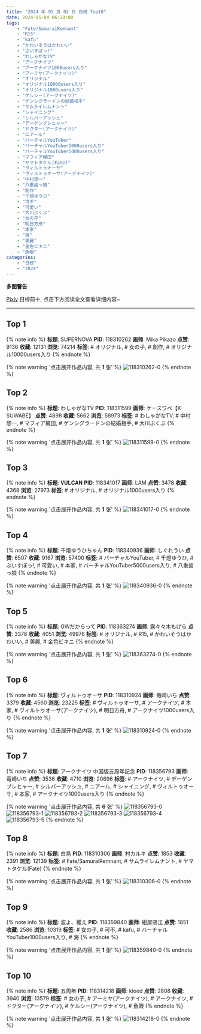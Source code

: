 ```yaml
---
title: "2024 年 05 月 02 日 日榜 Top10"
date: 2024-05-04 06:20:00
tags:
    - "Fate/SamuraiRemnant"
    - "R15"
    - "kafu"
    - "かわいそうはかわいい"
    - "ぶいすぽっ!"
    - "わしゃがなTV"
    - "アークナイツ"
    - "アークナイツ1000users入り"
    - "アーミヤ(アークナイツ)"
    - "オリジナル"
    - "オリジナル10000users入り"
    - "オリジナル1000users入り"
    - "ケルシー(アークナイツ)"
    - "ゲンシグラードンの結婚相手"
    - "サムライレムナント"
    - "シャイニング"
    - "シルバーアッシュ"
    - "デーゲンブレヒャー"
    - "ドクター(アークナイツ)"
    - "ニアール"
    - "バーチャルYouTuber"
    - "バーチャルYouTuber1000users入り"
    - "バーチャルYouTuber5000users入り"
    - "マフィア梶田"
    - "ヤマトタケル(Fate)"
    - "ヴィルトゥオーサ"
    - "ヴィルトゥオーサ(アークナイツ)"
    - "中村悠一"
    - "八重歯っ娘"
    - "創作"
    - "千燈ゆうひ"
    - "可不"
    - "可愛い"
    - "大川ぶくぶ"
    - "女の子"
    - "明日方舟"
    - "本家"
    - "海"
    - "美麗"
    - "金色ビキニ"
    - "魚眼"
categories:
    - "日榜"
    - "2024"
---
```


<i class="fa fa-triangle-exclamation"></i>**多图警告**<i class="fa fa-triangle-exclamation"></i>

[Pixiv](https://www.pixiv.net/) 日榜前十, 点击下方阅读全文查看详细内容~

<!-- more -->

---

## Top 1

{% note info %}
**标题**: SUPERNOVA
**PID**: 118310262 **画师**: Mika Pikazo
**点赞**: 9136 **收藏**: 12131 **浏览**: 74214
**标签**: # オリジナル, # 女の子, # 創作, # オリジナル10000users入り
{% endnote %}

{% note warning '点击展开作品内容, 共 **1** 张' %}
![118310262-0](https://i.pixiv.re/img-original/img/2024/05/01/00/00/33/118310262_p0.png)
{% endnote %}

## Top 2

{% note info %}
**标题**: わしゃがなTV
**PID**: 118311599 **画师**: ケースワベ【K-SUWABE】
**点赞**: 4898 **收藏**: 5662 **浏览**: 58973
**标签**: # わしゃがなTV, # 中村悠一, # マフィア梶田, # ゲンシグラードンの結婚相手, # 大川ぶくぶ
{% endnote %}

{% note warning '点击展开作品内容, 共 **1** 张' %}
![118311599-0](https://i.pixiv.re/img-original/img/2024/05/01/00/26/13/118311599_p0.jpg)
{% endnote %}

## Top 3

{% note info %}
**标题**: 𝐕𝐔𝐋𝐂𝐀𝐍
**PID**: 118341017 **画师**: LAM
**点赞**: 3478 **收藏**: 4368 **浏览**: 27973
**标签**: # オリジナル, # オリジナル1000users入り
{% endnote %}

{% note warning '点击展开作品内容, 共 **1** 张' %}
![118341017-0](https://i.pixiv.re/img-original/img/2024/05/02/00/00/29/118341017_p0.jpg)
{% endnote %}

## Top 4

{% note info %}
**标题**: 千燈ゆうひちゃん
**PID**: 118340936 **画师**: しぐれうい
**点赞**: 6507 **收藏**: 9167 **浏览**: 57400
**标签**: # バーチャルYouTuber, # 千燈ゆうひ, # ぶいすぽっ!, # 可愛い, # 本家, # バーチャルYouTuber5000users入り, # 八重歯っ娘
{% endnote %}

{% note warning '点击展开作品内容, 共 **1** 张' %}
![118340936-0](https://i.pixiv.re/img-original/img/2024/05/02/00/00/12/118340936_p0.jpg)
{% endnote %}

## Top 5

{% note info %}
**标题**: GWだからって
**PID**: 118363274 **画师**: 露々々木もげら
**点赞**: 3378 **收藏**: 4051 **浏览**: 49976
**标签**: # オリジナル, # R15, # かわいそうはかわいい, # 美麗, # 金色ビキニ
{% endnote %}

{% note warning '点击展开作品内容, 共 **1** 张' %}
![118363274-0](https://i.pixiv.re/img-original/img/2024/05/02/20/36/19/118363274_p0.jpg)
{% endnote %}

## Top 6

{% note info %}
**标题**: ヴィルトゥオーサ
**PID**: 118310924 **画师**: 竜崎いち
**点赞**: 3379 **收藏**: 4560 **浏览**: 23225
**标签**: # ヴィルトゥオーサ, # アークナイツ, # 本家, # ヴィルトゥオーサ(アークナイツ), # 明日方舟, # アークナイツ1000users入り
{% endnote %}

{% note warning '点击展开作品内容, 共 **1** 张' %}
![118310924-0](https://i.pixiv.re/img-original/img/2024/05/01/00/09/03/118310924_p0.jpg)
{% endnote %}

## Top 7

{% note info %}
**标题**: アークナイツ 中国版五周年記念
**PID**: 118356793 **画师**: 竜崎いち
**点赞**: 3536 **收藏**: 4710 **浏览**: 20696
**标签**: # アークナイツ, # デーゲンブレヒャー, # シルバーアッシュ, # ニアール, # シャイニング, # ヴィルトゥオーサ, # 本家, # アークナイツ1000users入り
{% endnote %}

{% note warning '点击展开作品内容, 共 **6** 张' %}
![118356793-0](https://i.pixiv.re/img-original/img/2024/05/02/16/15/40/118356793_p0.jpg)
![118356793-1](https://i.pixiv.re/img-original/img/2024/05/02/16/15/40/118356793_p1.jpg)
![118356793-2](https://i.pixiv.re/img-original/img/2024/05/02/16/15/40/118356793_p2.jpg)
![118356793-3](https://i.pixiv.re/img-original/img/2024/05/02/16/15/40/118356793_p3.jpg)
![118356793-4](https://i.pixiv.re/img-original/img/2024/05/02/16/15/40/118356793_p4.jpg)
![118356793-5](https://i.pixiv.re/img-original/img/2024/05/02/16/15/40/118356793_p5.jpg)
{% endnote %}

## Top 8

{% note info %}
**标题**: 白鳥
**PID**: 118310306 **画师**: 村カルキ
**点赞**: 1853 **收藏**: 2391 **浏览**: 12139
**标签**: # Fate/SamuraiRemnant, # サムライレムナント, # ヤマトタケル(Fate)
{% endnote %}

{% note warning '点击展开作品内容, 共 **1** 张' %}
![118310306-0](https://i.pixiv.re/img-original/img/2024/05/01/00/00/41/118310306_p0.jpg)
{% endnote %}

## Top 9

{% note info %}
**标题**: 波よ、攫え
**PID**: 118359840 **画师**: 紺屋鴉江
**点赞**: 1851 **收藏**: 2586 **浏览**: 10319
**标签**: # 女の子, # 可不, # kafu, # バーチャルYouTuber1000users入り, # 海
{% endnote %}

{% note warning '点击展开作品内容, 共 **1** 张' %}
![118359840-0](https://i.pixiv.re/img-original/img/2024/05/02/18/35/48/118359840_p0.jpg)
{% endnote %}

## Top 10

{% note info %}
**标题**: 五周年
**PID**: 118314218 **画师**: kieed
**点赞**: 2808 **收藏**: 3940 **浏览**: 13579
**标签**: # 女の子, # アーミヤ(アークナイツ), # アークナイツ, # ドクター(アークナイツ), # ケルシー(アークナイツ), # 魚眼
{% endnote %}

{% note warning '点击展开作品内容, 共 **1** 张' %}
![118314218-0](https://i.pixiv.re/img-original/img/2024/05/01/02/02/31/118314218_p0.jpg)
{% endnote %}
